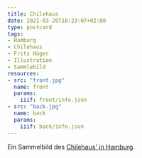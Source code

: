 ```yaml
---
title: Chilehaus
date: 2021-03-20T18:23:07+02:00
type: postcard
tags:
- Hamburg
- Chilehaus
- Fritz Höger
- Illustration
- Sammlebild
resources:
- src: "front.jpg"
  name: front
  params:
    iiif: front/info.json
- src: "back.jpg"
  name: back
  params:
    iiif: back/info.json
---
```


Ein Sammelbild des [Chilehaus' in Hamburg](https://de.wikipedia.org/wiki/Chilehaus).
